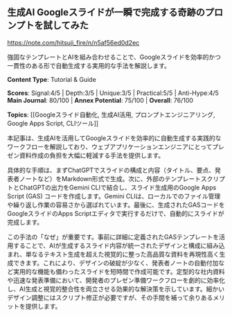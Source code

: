 ## 生成AI Googleスライドが一瞬で完成する奇跡のプロンプトを試してみた

https://note.com/hitsuji_fire/n/n5af56ed0d2ec

強固なテンプレートとAIを組み合わせることで、Googleスライドを効率的かつ一貫性のある形で自動生成する実用的な手法を解説します。

**Content Type**: Tutorial & Guide

**Scores**: Signal:4/5 | Depth:3/5 | Unique:3/5 | Practical:5/5 | Anti-Hype:4/5
**Main Journal**: 80/100 | **Annex Potential**: 75/100 | **Overall**: 76/100

**Topics**: [[Googleスライド自動化, 生成AI活用, プロンプトエンジニアリング, Google Apps Script, CLIツール]]

本記事は、生成AIを活用してGoogleスライドを効率的に自動生成する実践的なワークフローを解説しており、ウェブアプリケーションエンジニアにとってプレゼン資料作成の負担を大幅に軽減する手法を提供します。

具体的な手順は、まずChatGPTでスライドの構成と内容（タイトル、要点、発表者ノートなど）をMarkdown形式で生成。次に、外部のテンプレートスクリプトとChatGPTの出力をGemini CLIで結合し、スライド生成用のGoogle Apps Script (GAS) コードを作成します。Gemini CLIは、ローカルでのファイル管理や繰り返し作業の容易さから選ばれています。最後に、生成されたGASコードをGoogleスライドのApps Scriptエディタで実行するだけで、自動的にスライドが完成します。

この手法の「なぜ」が重要です。事前に詳細に定義されたGASテンプレートを活用することで、AIが生成するスライド内容が統一されたデザインと構成に組み込まれ、単なるテキスト生成を超えた視覚的に整った高品質な資料を再現性高く生成できます。これにより、デザインの破綻が少なく、発表者ノートの自動付加など実用的な機能も備わったスライドを短時間で作成可能です。定型的な社内資料や迅速な発表準備において、開発者のプレゼン準備ワークフローを劇的に効率化し、AI生成と視覚的整合性を両立させる効果的な解決策を示しています。細かいデザイン調整にはスクリプト修正が必要ですが、その手間を補って余りあるメリットを提供します。